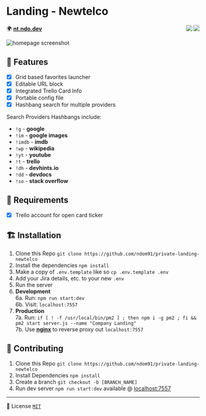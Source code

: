 # Landing - Newtelco

<img align="right" src="https://drone.ndo.dev/api/badges/ndom91/syzygy-landing/status.svg">
<img align="right" src="https://badges.greenkeeper.io/ndom91/syzygy-landing.svg?token=ac1a3669b7e5935a460f6dad9c9ed8f7ce0c76127d5502447f71a4c38789d3ea&ts=1566405890216">

🌍 [**nt.ndo.dev**](https://nt.ndo.dev)  

![homepage screenshot](https://imgur.com/dVdi4C0.png)

## 🎁 Features

- [x] Grid based favorites launcher  
- [x] Editable URL block  
- [x] Integrated Trello Card Info
- [x] Portable config file  
- [x] Hashbang search for multiple providers

Search Providers Hashbangs include:

- `!g` - **google**
- `!im` - **google images**
- `!imdb` - **imdb**
- `!wp` - **wikipedia**
- `!yt` - **youtube**
- `!t` - **trello**
- `!dh` - **devhints.io**
- `!dd` - **devdocs**
- `!so` - **stack overflow**

## 🔨 Requirements  

- [x] Trello account for open card ticker  

## 🏗️ Installation

1. Clone this Repo `git clone https://github.com/ndom91/private-landing-newtelco` 
2. Install the dependencies `npm install` 
3. Make a copy of `.env.template` like so `cp .env.template .env`
4. Add your Jira details, etc. to your new `.env`
5. Run the server 
6. **Development**  
6a. Run: `npm run start:dev`  
6b. Visit: `localhost:7557`  
7. **Production**  
7a. Run: `if [ ! -f /usr/local/bin/pm2 ] ; then npm i -g pm2 ; fi && pm2 start server.js --name "Company Landing"`  
7b. Use [**nginx**](https://nginx.org/en/docs/) to reverse proxy out `localhost:7557`  

## 🙏 Contributing

1. Clone this Repo `git clone https://github.com/ndom91/private-landing-newtelco`  
2. Install Dependencies `npm install`  
3. Create a branch `git checkout -b [BRANCH_NAME]`  
4. Run dev server `npm run start:dev` available @ [localhost:7557](http://localhost:7557)  

---  
📝 License [`MIT`](https://opensource.org/licenses/MIT)
